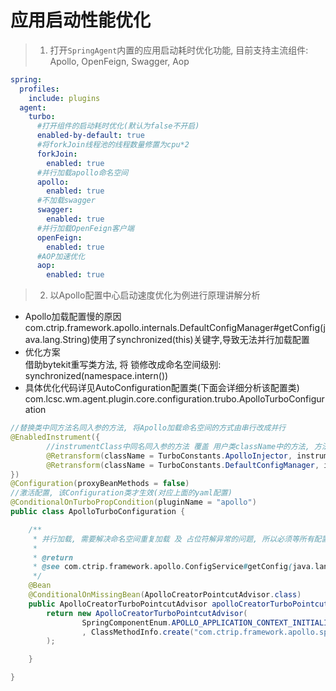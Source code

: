 # 应用启动性能优化

> 1. 打开`SpringAgent`内置的应用启动耗时优化功能, 目前支持主流组件: Apollo, OpenFeign, Swagger, Aop

```yaml
spring:
  profiles:
    include: plugins
  agent:
    turbo:
      #打开组件的启动耗时优化(默认为false不开启)
      enabled-by-default: true
      #将forkJoin线程池的线程数量修置为cpu*2
      forkJoin:
        enabled: true
      #并行加载apollo命名空间
      apollo:
        enabled: true
      #不加载swagger
      swagger:
        enabled: true
      #并行加载OpenFeign客户端
      openFeign:
        enabled: true
      #AOP加速优化
      aop:
        enabled: true
```

> 2. 以Apollo配置中心启动速度优化为例进行原理讲解分析

* Apollo加载配置慢的原因  
  com.ctrip.framework.apollo.internals.DefaultConfigManager#getConfig\(java.lang.String\)使用了synchronized\(this\)关键字,导致无法并行加载配置
* 优化方案  
  借助bytekit重写类方法, 将 锁修改成命名空间级别: synchronized(namespace.intern())
* 具体优化代码详见AutoConfiguration配置类(下面会详细分析该配置类)  
  com.lcsc.wm.agent.plugin.core.configuration.trubo.ApolloTurboConfiguration

```java
//替换类中同方法名同入参的方法, 将Apollo加载命名空间的方式由串行改成并行
@EnabledInstrument({
        //instrumentClass中同名同入参的方法 覆盖 用户类className中的方法, 方法名和入参相同的方法才会替换)
        @Retransform(className = TurboConstants.ApolloInjector, instrumentClass = ApolloInjector.class),
        @Retransform(className = TurboConstants.DefaultConfigManager, instrumentClass = DefaultConfigManager.class)
})
@Configuration(proxyBeanMethods = false)
//激活配置, 该Configuration类才生效(对应上面的yaml配置)
@ConditionalOnTurboPropCondition(pluginName = "apollo")
public class ApolloTurboConfiguration {

    /**
     * 并行加载, 需要解决命名空间重复加载 及 占位符解异常的问题, 所以必须等所有配置并行加载完成后才能执行后续代码块
     *
     * @return
     * @see com.ctrip.framework.apollo.ConfigService#getConfig(java.lang.String)
     */
    @Bean
    @ConditionalOnMissingBean(ApolloCreatorPointcutAdvisor.class)
    public ApolloCreatorTurboPointcutAdvisor apolloCreatorTurboPointcutAdvisor() {
        return new ApolloCreatorTurboPointcutAdvisor(
                SpringComponentEnum.APOLLO_APPLICATION_CONTEXT_INITIALIZER
                , ClassMethodInfo.create("com.ctrip.framework.apollo.spring.boot.ApolloApplicationContextInitializer#initialize(org.springframework.core.env.ConfigurableEnvironment)")
        );

    }

}
```
